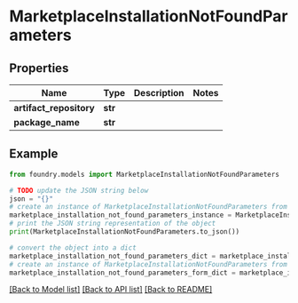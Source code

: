 # MarketplaceInstallationNotFoundParameters

## Properties

Name | Type | Description | Notes
------------ | ------------- | ------------- | -------------
**artifact_repository** | **str** |  |
**package_name** | **str** |  |

## Example

```python
from foundry.models import MarketplaceInstallationNotFoundParameters

# TODO update the JSON string below
json = "{}"
# create an instance of MarketplaceInstallationNotFoundParameters from a JSON string
marketplace_installation_not_found_parameters_instance = MarketplaceInstallationNotFoundParameters.from_json(json)
# print the JSON string representation of the object
print(MarketplaceInstallationNotFoundParameters.to_json())

# convert the object into a dict
marketplace_installation_not_found_parameters_dict = marketplace_installation_not_found_parameters_instance.to_dict()
# create an instance of MarketplaceInstallationNotFoundParameters from a dict
marketplace_installation_not_found_parameters_form_dict = marketplace_installation_not_found_parameters.from_dict(marketplace_installation_not_found_parameters_dict)
```

[\[Back to Model list\]](../README.md#documentation-for-models) [\[Back to API list\]](../README.md#documentation-for-api-endpoints) [\[Back to README\]](../README.md)

